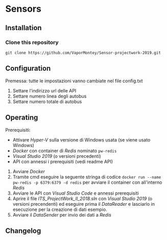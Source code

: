# Sensors
## Installation
### Clone this repository
```
git clone https://github.com/VaporMontey/Sensor-projectwork-2019.git

```
## Configuration
Premessa: tutte le impostazioni vanno cambiate nel file config.txt

1. Settare l'indirizzo url delle API 
2. Settare numero linea degli autobus
3. Settare numero totale di autobus

## Operating
Prerequisiti: 
- Attivare *Hyper-V* sulla versione di Windows usata (se viene usato Windows)
- *Docker* con container di *Redis* nominato `pw-redis`
- *Visual Studio 2019* (o versioni precedenti)
- API con annessi i prerequisiti (vedi readme API)

1. Avviare *Docker*
2. Tramite cmd eseguire la seguente stringa di codice `docker run --name pw-redis -p 6379:6379 -d redis` per avviare il container con all'interno *Redis*
3. Avviare le API con *Visual Studio Code* e annessi prerequisiti
4. Aprire il file *ITS_ProjectWork_II_2018.sln* con *Visual Studio 2019* (o versioni precendenti) ed eseguire prima il *DataReader* e lasciarlo in esecuzione per la creazione di dati esempio.
5. Avviare il *DataSender* per invio dei dati a *Redis*

## Changelog

